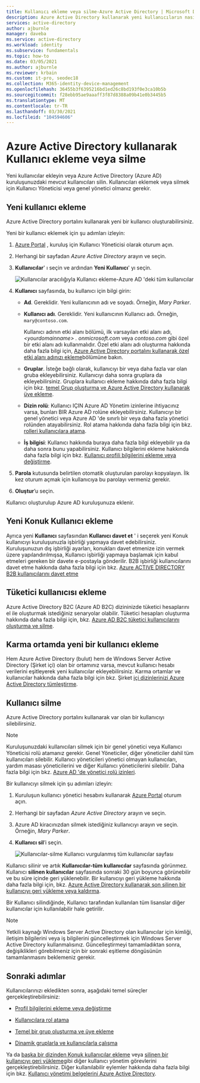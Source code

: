 ```yaml
---
title: Kullanıcı ekleme veya silme-Azure Active Directory | Microsoft Docs
description: Azure Active Directory kullanarak yeni kullanıcıların nasıl ekleneceği veya mevcut kullanıcıların nasıl silineceği hakkında yönergeler.
services: active-directory
author: ajburnle
manager: daveba
ms.service: active-directory
ms.workload: identity
ms.subservice: fundamentals
ms.topic: how-to
ms.date: 03/05/2021
ms.author: ajburnle
ms.reviewer: krbain
ms.custom: it-pro, seodec18
ms.collection: M365-identity-device-management
ms.openlocfilehash: 36455b3f6395216bd1ed26c8bd193f0e3ca10b5b
ms.sourcegitcommit: f28ebb95ae9aaaff3f87d8388a09b41e0b3445b5
ms.translationtype: MT
ms.contentlocale: tr-TR
ms.lasthandoff: 03/30/2021
ms.locfileid: "104594606"
---
```

# <a name="add-or-delete-users-using-azure-active-directory"></a>Azure Active Directory kullanarak Kullanıcı ekleme veya silme

Yeni kullanıcılar ekleyin veya Azure Active Directory (Azure AD) kuruluşunuzdaki mevcut kullanıcıları silin. Kullanıcıları eklemek veya silmek için Kullanıcı Yöneticisi veya genel yönetici olmanız gerekir.

## <a name="add-a-new-user"></a>Yeni kullanıcı ekleme

Azure Active Directory portalını kullanarak yeni bir kullanıcı oluşturabilirsiniz.

Yeni bir kullanıcı eklemek için şu adımları izleyin:

1. [Azure Portal](https://portal.azure.com/) , kuruluş için Kullanıcı Yöneticisi olarak oturum açın.

1. Herhangi bir sayfadan *Azure Active Directory* arayın ve seçin.

1. **Kullanıcılar**' ı seçin ve ardından **Yeni Kullanıcı**' yı seçin.

    ![Kullanıcılar aracılığıyla Kullanıcı ekleme-Azure AD 'deki tüm kullanıcılar](media/add-users-azure-active-directory/add-user-in-users-all-users.png)

1. **Kullanıcı** sayfasında, bu kullanıcı için bilgi girin:

   - **Ad**. Gereklidir. Yeni kullanıcının adı ve soyadı. Örneğin, *Mary Parker*.

   - **Kullanıcı adı**. Gereklidir. Yeni kullanıcının Kullanıcı adı. Örneğin, `mary@contoso.com`.

     Kullanıcı adının etki alanı bölümü, ilk varsayılan etki alanı adı, *\<yourdomainname> . onmicrosoft.com* veya *contoso.com* gibi özel bir etki alanı adı kullanmalıdır. Özel etki alanı adı oluşturma hakkında daha fazla bilgi için, [Azure Active Directory portalını kullanarak özel etki alanı adınızı ekleme](add-custom-domain.md)bölümüne bakın.

   - **Gruplar**. İsteğe bağlı olarak, kullanıcıyı bir veya daha fazla var olan gruba ekleyebilirsiniz. Kullanıcıyı daha sonra gruplara da ekleyebilirsiniz. Gruplara kullanıcı ekleme hakkında daha fazla bilgi için bkz. [temel Grup oluşturma ve Azure Active Directory kullanarak üye ekleme](active-directory-groups-create-azure-portal.md).

   - **Dizin rolü**: Kullanıcı IÇIN Azure AD Yönetim izinlerine ihtiyacınız varsa, bunları BIR Azure AD rolüne ekleyebilirsiniz. Kullanıcıyı bir genel yönetici veya Azure AD 'de sınırlı bir veya daha fazla yönetici rolünden atayabilirsiniz. Rol atama hakkında daha fazla bilgi için bkz. [rolleri kullanıcılara atama](active-directory-users-assign-role-azure-portal.md).

   - **İş bilgisi**: Kullanıcı hakkında buraya daha fazla bilgi ekleyebilir ya da daha sonra bunu yapabilirsiniz. Kullanıcı bilgilerini ekleme hakkında daha fazla bilgi için bkz. [Kullanıcı profili bilgilerini ekleme veya değiştirme](active-directory-users-profile-azure-portal.md).

1. **Parola** kutusunda belirtilen otomatik oluşturulan parolayı kopyalayın. İlk kez oturum açmak için kullanıcıya bu parolayı vermeniz gerekir.

1. **Oluştur**’u seçin.

Kullanıcı oluşturulup Azure AD kuruluşunuza eklenir.

## <a name="add-a-new-guest-user"></a>Yeni Konuk Kullanıcı ekleme

Ayrıca yeni **Kullanıcı** sayfasından **Kullanıcı davet et** ' i seçerek yeni Konuk kullanıcıyı kuruluşunuzla işbirliği yapmaya davet edebilirsiniz. Kuruluşunuzun dış işbirliği ayarları, konukları davet etmenize izin vermek üzere yapılandırılmışsa, Kullanıcı işbirliği yapmaya başlamak için kabul etmeleri gereken bir davete e-postayla gönderilir. B2B işbirliği kullanıcılarını davet etme hakkında daha fazla bilgi için bkz. [Azure ACTIVE DIRECTORY B2B kullanıcılarını davet etme](../external-identities/add-users-administrator.md)

## <a name="add-a-consumer-user"></a>Tüketici kullanıcısı ekleme

Azure Active Directory B2C (Azure AD B2C) dizininizde tüketici hesaplarını el ile oluşturmak istediğiniz senaryolar olabilir. Tüketici hesapları oluşturma hakkında daha fazla bilgi için, bkz. [Azure AD B2C tüketici kullanıcılarını oluşturma ve silme](../../active-directory-b2c/manage-users-portal.md).

## <a name="add-a-new-user-within-a-hybrid-environment"></a>Karma ortamda yeni bir kullanıcı ekleme

Hem Azure Active Directory (bulut) hem de Windows Server Active Directory (Şirket içi) olan bir ortamınız varsa, mevcut kullanıcı hesabı verilerini eşitleyerek yeni kullanıcılar ekleyebilirsiniz. Karma ortamlar ve kullanıcılar hakkında daha fazla bilgi için bkz. Şirket [içi dizinlerinizi Azure Active Directory tümleştirme](../hybrid/whatis-hybrid-identity.md).

## <a name="delete-a-user"></a>Kullanıcı silme

Azure Active Directory portalını kullanarak var olan bir kullanıcıyı silebilirsiniz.

>[!Note]
>Kuruluşunuzdaki kullanıcıları silmek için bir genel yönetici veya Kullanıcı Yöneticisi rolü atamanız gerekir. Genel Yöneticiler, diğer yöneticiler dahil tüm kullanıcıları silebilir. Kullanıcı yöneticileri yönetici olmayan kullanıcıları, yardım masası yöneticilerini ve diğer Kullanıcı yöneticilerini silebilir. Daha fazla bilgi için bkz. [Azure AD 'de yönetici rolü izinleri](../roles/permissions-reference.md).

Bir kullanıcıyı silmek için şu adımları izleyin:

1. Kuruluşun kullanıcı yönetici hesabını kullanarak [Azure Portal](https://portal.azure.com/) oturum açın.

1. Herhangi bir sayfadan *Azure Active Directory* arayın ve seçin.

1. Azure AD kiracınızdan silmek istediğiniz kullanıcıyı arayın ve seçin. Örneğin, _Mary Parker_.

1. **Kullanıcı sil**’i seçin.

    ![Kullanıcılar-silme Kullanıcı vurgulanmış tüm kullanıcılar sayfası](media/add-users-azure-active-directory/delete-user-all-users-blade.png)

Kullanıcı silinir ve artık **Kullanıcılar-tüm kullanıcılar** sayfasında görünmez. Kullanıcı **silinen kullanıcılar** sayfasında sonraki 30 gün boyunca görünebilir ve bu süre içinde geri yüklenebilir. Bir kullanıcıyı geri yükleme hakkında daha fazla bilgi için, bkz. [Azure Active Directory kullanarak son silinen bir kullanıcıyı geri yükleme veya kaldırma](active-directory-users-restore.md).

Bir Kullanıcı silindiğinde, Kullanıcı tarafından kullanılan tüm lisanslar diğer kullanıcılar için kullanılabilir hale getirilir.

>[!Note]
>Yetkili kaynağı Windows Server Active Directory olan kullanıcılar için kimliği, iletişim bilgilerini veya iş bilgilerini güncelleştirmek için Windows Server Active Directory kullanmalısınız. Güncelleştirmeyi tamamladıktan sonra, değişiklikleri görebilmeniz için bir sonraki eşitleme döngüsünün tamamlanmasını beklemeniz gerekir.

## <a name="next-steps"></a>Sonraki adımlar

Kullanıcılarınızı ekledikten sonra, aşağıdaki temel süreçler gerçekleştirebilirsiniz:

- [Profil bilgilerini ekleme veya değiştirme](active-directory-users-profile-azure-portal.md)

- [Kullanıcılara rol atama](active-directory-users-assign-role-azure-portal.md)

- [Temel bir grup oluşturma ve üye ekleme](active-directory-groups-create-azure-portal.md)

- [Dinamik gruplarla ve kullanıcılarla çalışma](../enterprise-users/groups-create-rule.md)

Ya da [başka bir dizinden Konuk kullanıcılar ekleme](../external-identities/what-is-b2b.md) veya [silinen bir kullanıcıyı geri yükleme](active-directory-users-restore.md)gibi diğer kullanıcı yönetim görevlerini gerçekleştirebilirsiniz. Diğer kullanılabilir eylemler hakkında daha fazla bilgi için bkz. [Kullanıcı yönetimi belgelerini Azure Active Directory](../enterprise-users/index.yml).